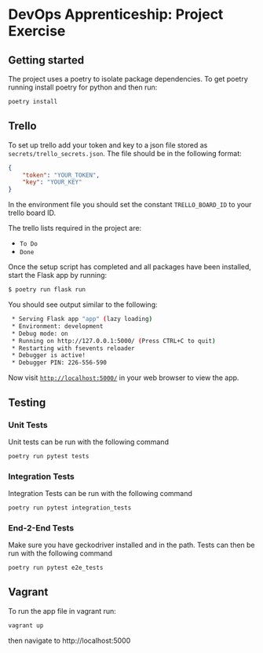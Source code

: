 # DevOps Apprenticeship: Project Exercise

## Getting started

The project uses a poetry to isolate package dependencies. To get poetry running install poetry for python and then run:

```bash
poetry install
```

## Trello

To set up trello add your token and key to a json file stored as `secrets/trello_secrets.json`. The file should be in the following format:

```Json
{
    "token": "YOUR_TOKEN",
    "key": "YOUR_KEY"
}
```

In the environment file you should set the constant `TRELLO_BOARD_ID` to your trello board ID.

The trello lists required in the project are:
- `To Do`
- `Done`

Once the setup script has completed and all packages have been installed, start the Flask app by running:
```bash
$ poetry run flask run
```

You should see output similar to the following:
```bash
 * Serving Flask app "app" (lazy loading)
 * Environment: development
 * Debug mode: on
 * Running on http://127.0.0.1:5000/ (Press CTRL+C to quit)
 * Restarting with fsevents reloader
 * Debugger is active!
 * Debugger PIN: 226-556-590
```
Now visit [`http://localhost:5000/`](http://localhost:5000/) in your web browser to view the app.

## Testing

### Unit Tests

Unit tests can be run with the following command

```bash
poetry run pytest tests
```

### Integration Tests

Integration Tests can be run with the following command

```bash
poetry run pytest integration_tests
```

### End-2-End Tests

Make sure you have geckodriver installed and in the path.
Tests can then be run with the following command

```bash
poetry run pytest e2e_tests
```

## Vagrant

To run the app file in vagrant run:
```bash
vagrant up
```

then navigate to http://localhost:5000

